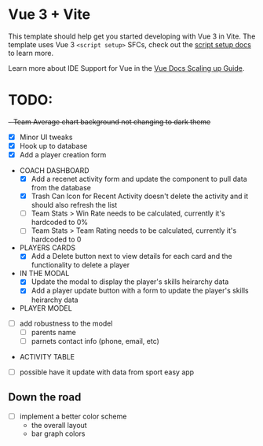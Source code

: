 # Vue 3 + Vite

This template should help get you started developing with Vue 3 in Vite. The template uses Vue 3 `<script setup>` SFCs, check out the [script setup docs](https://v3.vuejs.org/api/sfc-script-setup.html#sfc-script-setup) to learn more.

Learn more about IDE Support for Vue in the [Vue Docs Scaling up Guide](https://vuejs.org/guide/scaling-up/tooling.html#ide-support).

# TODO:

~~- Team Average chart background not changing to dark theme~~

- [x] Minor UI tweaks
- [x] Hook up to database
- [x] Add a player creation form
- COACH DASHBOARD
  - [x] Add a recenet activity form and update the component to pull data from the database
  - [x] Trash Can Icon for Recent Activity doesn't delete the activity and it should also refresh the list
  - [ ] Team Stats > Win Rate needs to be calculated, currently it's hardcoded to 0%
  - [ ] Team Stats > Team Rating needs to be calculated, currently it's hardcoded to 0
- PLAYERS CARDS
  - [x] Add a Delete button next to view details for each card and the functionality to delete a player
- IN THE MODAL
  - [x] Update the modal to display the player's skills heirarchy data
  - [x] Add a player update button with a form to update the player's skills heirarchy data
- PLAYER MODEL
- [ ] add robustness to the model
  - [ ] parents name
  - [ ] parnets contact info (phone, email, etc)
- ACTIVITY TABLE
- [ ] possible have it update with data from sport easy app


## Down the road
- [ ] implement a better color scheme
  - the overall layout 
  - bar graph colors
